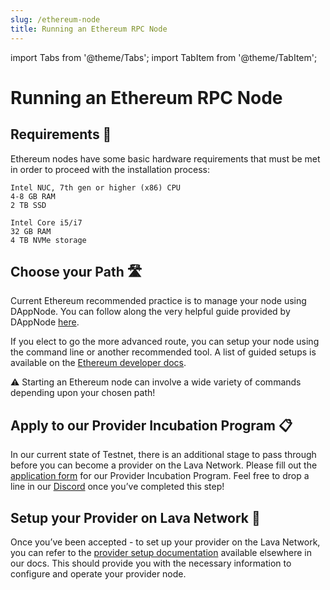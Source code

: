 ```yaml
---
slug: /ethereum-node
title: Running an Ethereum RPC Node
---
```


import Tabs from '@theme/Tabs';
import TabItem from '@theme/TabItem';

# Running an Ethereum RPC Node

## Requirements 📄 

Ethereum nodes have some basic hardware requirements that must be met in order to proceed with the installation process:

<Tabs>
<TabItem value="manual_req" label="Manual">

```
Intel NUC, 7th gen or higher (x86) CPU
4-8 GB RAM
2 TB SSD
```

</TabItem>


<TabItem value="dappnode_req" label="DAppNode">

```
Intel Core i5/i7
32 GB RAM
4 TB NVMe storage
```

</TabItem>
</Tabs>

## Choose your Path 🛣️

Current Ethereum recommended practice is to manage your node using DAppNode. You can follow along the very helpful guide provided by DAppNode [here](https://docs.dappnode.io/docs/user/getting-started/choose-your-path).

If you elect to go the more advanced route, you can setup your node using the command line or another recommended tool. A list of guided setups is available on the [Ethereum developer docs](https://ethereum.org/en/developers/docs/nodes-and-clients/run-a-node/#spinning-up-node).

⚠️ Starting an Ethereum node can involve a wide variety of commands depending upon your chosen path! 


## Apply to our Provider Incubation Program 📋

In our current state of Testnet, there is an additional stage to pass through before you can become a provider on the Lava Network. Please fill out the [application form](https://lavanet.typeform.com/to/ORi3A13v?utm_source=becoming-a-lava-provider-for-ethereum&utm_medium=docs&utm_campaign=ethereum-pre-grant) for our Provider Incubation Program. Feel free to drop a line in our [Discord](https://discord.gg/UxujNZbW) once you’ve completed this step!

## Setup your Provider on Lava Network 🌋

Once you’ve been accepted - to set up your provider on the Lava Network, you can refer to the [provider setup documentation](https://docs.lavanet.xyz/provider-setup?utm_source=running-a-ethereum-rpc-node&utm_medium=docs&utm_campaign=ethereum-pre-grant) available elsewhere in our docs. This should provide you with the necessary information to configure and operate your provider node.
